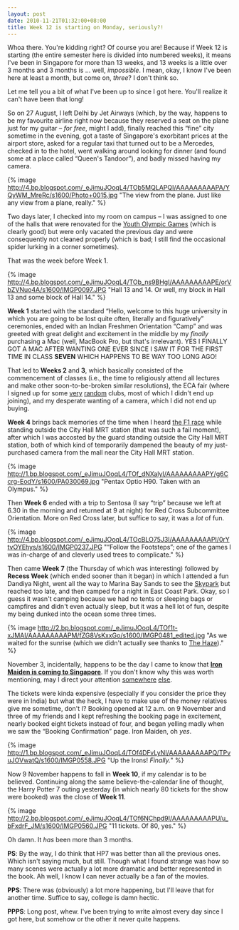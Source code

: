 ```yaml
---
layout: post
date: 2010-11-21T01:32:00+08:00
title: Week 12 is starting on Monday, seriously?!
---
```


Whoa there. You're kidding right? Of course you are! Because if Week 12 is starting (the entire semester here is divided into numbered weeks), it means I've been in Singapore for more than 13 weeks, and 13 weeks is a little over 3 months and 3 months is ... well, *impossible*. I mean, okay, I know I've been here at least a month, but come on, *three*? I don't think so.

Let me tell you a bit of what I've been up to since I got here. You'll realize it can't have been that long!

So on 27 August, I left Delhi by Jet Airways (which, by the way, happens to be my favourite airline right now because they reserved a seat on the plane just for my guitar – *for free*, might I add), finally reached this “fine” city sometime in the evening, got a taste of Singapore's exorbitant prices at the airport store, asked for a regular taxi that turned out to be a Mercedes, checked in to the hotel, went walking around looking for dinner (and found some at a place called “Queen's Tandoor”), and badly missed having my camera.

{% image http://4.bp.blogspot.com/_eJimuJOoqL4/TOb5MQLAPQI/AAAAAAAAAPA/YQyWM_MreRc/s1600/Photo+0015.jpg "The view from the plane. Just like any view from a plane, really." %}

Two days later, I checked into my room on campus – I was assigned to one of the halls that were renovated for the [Youth Olympic Games][] (which is clearly good) but were only vacated the previous day and were consequently not cleaned properly (which is bad; I still find the occasional spider lurking in a corner sometimes).

That was the week before Week 1.

{% image http://4.bp.blogspot.com/_eJimuJOoqL4/TOb_ns9BHgI/AAAAAAAAAPE/orVbZVNuo4A/s1600/IMGP0097.JPG "Hall 13 and 14. Or well, my block in Hall 13 and some block of Hall 14." %}

**Week 1** started with the standard “Hello, welcome to this huge university in which you are going to be lost quite often, literally and figuratively” ceremonies, ended with an Indian Freshmen Orientation “Camp” and was greeted with great delight and excitement in the middle by my *finally* purchasing a Mac (well, MacBook Pro, but that's irrelevant). YES I FINALLY GOT A MAC AFTER WANTING ONE EVER SINCE I SAW IT FOR THE FIRST TIME IN CLASS **SEVEN** WHICH HAPPENS TO BE WAY TOO LONG AGO!

That led to **Weeks 2** and **3**, which basically consisted of the commencement of classes (i.e., the time to religiously attend all lectures and make other soon-to-be-broken similar resolutions), the ECA fair (where I signed up for some [very][ntuaikido] [random][ntuff] clubs, most of which I didn't end up joining), and my desperate wanting of a camera, which I did not end up buying.

**Week 4** brings back memories of the time when I heard [the F1 race][f1] while standing outside the City Hall MRT station (that was such a fail moment), after which I was accosted by the guard standing outside the City Hall MRT station, both of which kind of temporarily dampened the beauty of my just-purchased camera from the mall near the City Hall MRT station.

{% image http://1.bp.blogspot.com/_eJimuJOoqL4/TOf_dNXalyI/AAAAAAAAAPY/g6Ccrg-EodY/s1600/PA030069.jpg "Pentax Optio H90. Taken with an Olympus." %}

Then **Week 6** ended with a trip to Sentosa (I say “trip” because we left at 6.30 in the morning and returned at 9 at night) for Red Cross Subcommittee Orientation. More on Red Cross later, but suffice to say, it was a *lot* of fun.

{% image http://4.bp.blogspot.com/_eJimuJOoqL4/TOcBLO75J3I/AAAAAAAAAPI/0rYtvOYEhys/s1600/IMGP0237.JPG "“Follow the Footsteps”; one of the games I was in-charge of and cleverly used trees to complicate." %}

Then came **Week 7** (the Thursday of which was interesting) followed by **Recess Week** (which ended sooner than it began) in which I attended a fun Dandiya Night, went all the way to Marina Bay Sands to see the [Skypark][] but reached too late, and then camped for a night in East Coast Park. Okay, so I guess it wasn't camping because we had no tents or sleeping bags or campfires and didn't even actually sleep, but it was a hell lot of fun, despite my being dunked into the ocean some three times.

{% image http://2.bp.blogspot.com/_eJimuJOoqL4/TOf1t-xJMAI/AAAAAAAAAPM/fZG8VsKxxGo/s1600/IMGP0481_edited.jpg "As we waited for the sunrise (which we didn't actually see thanks to <a href='http://www.bbc.co.uk/news/world-asia-pacific-11606711'>The Haze</a>)." %}

November 3, incidentally, happens to be the day I came to know that [**Iron Maiden is coming to Singapore**][maiden]. If you don't know why this was worth mentioning, may I direct your attention [somewhere][1] [else][2].

The tickets were kinda expensive (especially if you consider the price they were in India) but what the heck, I have to make use of the money relatives give me sometime, don't I? Booking opened at 12 a.m. on 9 November and three of my friends and I kept refreshing the booking page in excitement, nearly booked eight tickets instead of four, and began yelling madly when we saw the “Booking Confirmation” page. Iron Maiden, oh *yes*.

{% image http://1.bp.blogspot.com/_eJimuJOoqL4/TOf4DFvLyNI/AAAAAAAAAPQ/TPvuJOVwatQ/s1600/IMGP0558.JPG "Up the Irons! <em>Finally.</em>" %}

Now 9 November happens to fall in **Week 10**, if my calendar is to be believed. Continuing along the same believe-the-calendar line of thought, the Harry Potter 7 outing yesterday (in which nearly 80 tickets for the show were booked) was the close of **Week 11**.

{% image http://2.bp.blogspot.com/_eJimuJOoqL4/TOf6NChpd9I/AAAAAAAAAPU/u_bFxdrF_JM/s1600/IMGP0560.JPG "11 tickets. Of 80, yes." %}

Oh damn. It *has* been more than 3 months.

**PS**: By the way, I do think that HP7 was better than all the previous ones. Which isn't saying much, but still. Though what I found strange was how so many scenes were actually a lot more dramatic and better represented in the book. Ah well, I know I can never actually be a fan of the movies.

**PPS**: There was (obviously) a lot more happening, but I'll leave that for another time. Suffice to say, college is damn hectic.

**PPPS**: Long post, whew. I've been trying to write almost every day since I got here, but somehow or the other it never quite happens.

[Youth Olympic Games]: http://www.singapore2010.sg/public/sg2010/en.html
[ntuaikido]: http://clubs.ntu.edu.sg/aikido
[ntuff]: http://clubs.ntu.edu.sg/ff/
[f1]: http://www.singaporegp.sg/
[Skypark]: http://www.marinabaysands.com/SandsSkypark/Sands_Sky_Park.aspx
[maiden]: http://www.ironmaiden.com/index.php?categoryid=8&p2_articleid=1272
[1]: http://sahilb.blogspot.com/2007/09/now-way-no-fair.html
[2]: http://sahilb.blogspot.com/2007/03/beast-over-bangalore.html